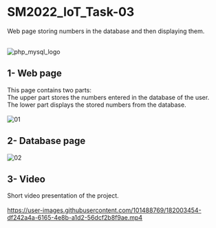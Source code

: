 # SM2022_IoT_Task-03
Web page storing numbers in the database and then displaying them.
<br/>
<br/>

![php_mysql_logo](https://user-images.githubusercontent.com/101488769/182003418-bd0bbf9f-7d84-48fa-a99e-3d370b6d0d91.png)


## 1- Web page 
This page contains two parts:<br/>
The upper part stores the numbers entered in the database of the user. <br/>
The lower part displays the stored numbers from the database.
<br/>
<br/>
![01](https://user-images.githubusercontent.com/101488769/182003027-3054fdfd-d71c-4eb0-900c-76f3e624bc5e.png)

## 2- Database page 

![02](https://user-images.githubusercontent.com/101488769/182003302-d5dbab79-3d04-41ac-aded-73fb4b493b75.png)


## 3- Video
Short video presentation of the project.
<br/>
<br/>
https://user-images.githubusercontent.com/101488769/182003454-df242a4a-6165-4e8b-a1d2-56dcf2b8f9ae.mp4
